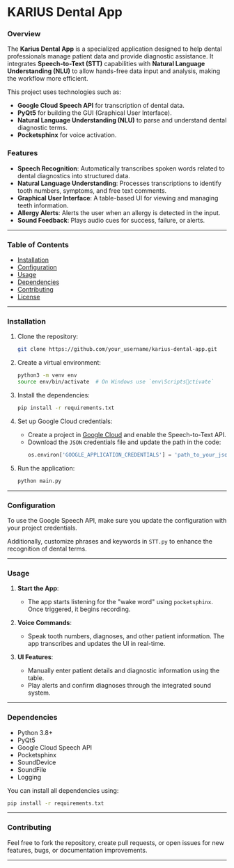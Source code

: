 
# KARIUS Dental App

### Overview

The **Karius Dental App** is a specialized application designed to help dental professionals manage patient data and provide diagnostic assistance. It integrates **Speech-to-Text (STT)** capabilities with **Natural Language Understanding (NLU)** to allow hands-free data input and analysis, making the workflow more efficient.

This project uses technologies such as:
- **Google Cloud Speech API** for transcription of dental data.
- **PyQt5** for building the GUI (Graphical User Interface).
- **Natural Language Understanding (NLU)** to parse and understand dental diagnostic terms.
- **Pocketsphinx** for voice activation.

### Features
- **Speech Recognition**: Automatically transcribes spoken words related to dental diagnostics into structured data.
- **Natural Language Understanding**: Processes transcriptions to identify tooth numbers, symptoms, and free text comments.
- **Graphical User Interface**: A table-based UI for viewing and managing teeth information.
- **Allergy Alerts**: Alerts the user when an allergy is detected in the input.
- **Sound Feedback**: Plays audio cues for success, failure, or alerts.

---

### Table of Contents
- [Installation](#installation)
- [Configuration](#configuration)
- [Usage](#usage)
- [Dependencies](#dependencies)
- [Contributing](#contributing)
- [License](#license)

---

### Installation

1. Clone the repository:
    ```bash
    git clone https://github.com/your_username/karius-dental-app.git
    ```

2. Create a virtual environment:
    ```bash
    python3 -m venv env
    source env/bin/activate  # On Windows use `env\Scriptsctivate`
    ```

3. Install the dependencies:
    ```bash
    pip install -r requirements.txt
    ```

4. Set up Google Cloud credentials:
    - Create a project in [Google Cloud](https://console.cloud.google.com/) and enable the Speech-to-Text API.
    - Download the `JSON` credentials file and update the path in the code:
        ```python
        os.environ['GOOGLE_APPLICATION_CREDENTIALS'] = 'path_to_your_json_file.json'
        ```

5. Run the application:
    ```bash
    python main.py
    ```

---

### Configuration

To use the Google Speech API, make sure you update the configuration with your project credentials.

Additionally, customize phrases and keywords in `STT.py` to enhance the recognition of dental terms.

---

### Usage

1. **Start the App**:
    - The app starts listening for the "wake word" using `pocketsphinx`. Once triggered, it begins recording.
  
2. **Voice Commands**:
    - Speak tooth numbers, diagnoses, and other patient information. The app transcribes and updates the UI in real-time.
  
3. **UI Features**:
    - Manually enter patient details and diagnostic information using the table.
    - Play alerts and confirm diagnoses through the integrated sound system.

---

### Dependencies

- Python 3.8+
- PyQt5
- Google Cloud Speech API
- Pocketsphinx
- SoundDevice
- SoundFile
- Logging

You can install all dependencies using:
```bash
pip install -r requirements.txt
```

---

### Contributing

Feel free to fork the repository, create pull requests, or open issues for new features, bugs, or documentation improvements.

---

